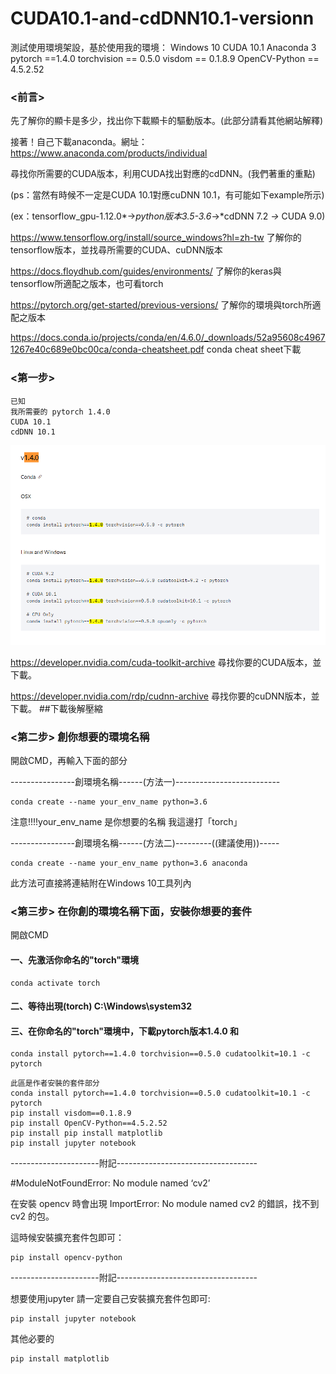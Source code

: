 # CUDA10.1-and-cdDNN10.1-versionn
測試使用環境架設，基於使用我的環境： Windows 10 CUDA 10.1 Anaconda 3  pytorch ==1.4.0 torchvision == 0.5.0 visdom == 0.1.8.9 OpenCV-Python == 4.5.2.52


### <前言> 
先了解你的顯卡是多少，找出你下載顯卡的驅動版本。(此部分請看其他網站解釋)

接著！自己下載anaconda。網址：https://www.anaconda.com/products/individual

尋找你所需要的CUDA版本，利用CUDA找出對應的cdDNN。(我們著重的重點)

(ps：當然有時候不一定是CUDA 10.1對應cuDNN 10.1，有可能如下example所示)

(ex：tensorflow_gpu-1.12.0*→*python版本3.5-3.6*→*cdDNN 7.2	*→* CUDA 9.0)


https://www.tensorflow.org/install/source_windows?hl=zh-tw
了解你的tensorflow版本，並找尋所需要的CUDA、cuDNN版本

https://docs.floydhub.com/guides/environments/
了解你的keras與tensorflow所適配之版本，也可看torch

https://pytorch.org/get-started/previous-versions/
了解你的環境與torch所適配之版本

https://docs.conda.io/projects/conda/en/4.6.0/_downloads/52a95608c49671267e40c689e0bc00ca/conda-cheatsheet.pdf
conda cheat sheet下載

### <第一步> 
```
已知
我所需要的 pytorch 1.4.0
CUDA 10.1
cdDNN 10.1
```
![image](https://github.com/abcpp12383/CUDA10.1-and-cdDNN10.1-versionn/blob/main/%E8%9E%A2%E5%B9%95%E6%93%B7%E5%8F%96%E7%95%AB%E9%9D%A2%202021-07-02%20155921.png)


https://developer.nvidia.com/cuda-toolkit-archive
尋找你要的CUDA版本，並下載。

https://developer.nvidia.com/rdp/cudnn-archive
尋找你要的cuDNN版本，並下載。
##下載後解壓縮


### <第二步> 創你想要的環境名稱
開啟CMD，再輸入下面的部分

----------------創環境名稱------(方法一)--------------------------

    conda create --name your_env_name python=3.6

注意!!!!your_env_name 是你想要的名稱 我這邊打「torch」

----------------創環境名稱------(方法二)---------((建議使用))-----

    conda create --name your_env_name python=3.6 anaconda

此方法可直接將連結附在Windows 10工具列內 

### <第三步> 在你創的環境名稱下面，安裝你想要的套件
開啟CMD

#### 一、先激活你命名的"torch"環境

    conda activate torch

#### 二、等待出現(torch) C:\Windows\system32

#### 三、在你命名的"torch"環境中，下載pytorch版本1.4.0 和

    conda install pytorch==1.4.0 torchvision==0.5.0 cudatoolkit=10.1 -c pytorch





```
此區是作者安裝的套件部分
conda install pytorch==1.4.0 torchvision==0.5.0 cudatoolkit=10.1 -c pytorch
pip install visdom==0.1.8.9
pip install OpenCV-Python==4.5.2.52
pip install pip install matplotlib
pip install jupyter notebook
```
----------------------附記-----------------------------------

#ModuleNotFoundError: No module named ‘cv2’

在安裝 opencv 時會出現 ImportError: No module named cv2 的錯誤，找不到 cv2 的包。

這時候安裝擴充套件包即可：

    pip install opencv-python
----------------------附記-----------------------------------

想要使用jupyter 請一定要自己安裝擴充套件包即可:

    pip install jupyter notebook

其他必要的

    pip install matplotlib
